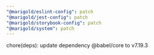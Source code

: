 ```yaml
---
"@marigold/eslint-config": patch
"@marigold/jest-config": patch
"@marigold/storybook-config": patch
"@marigold/system": patch
---
```


chore(deps): update dependency @babel/core to v7.19.3
